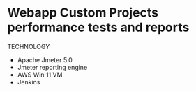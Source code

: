 # Webapp Custom Projects performance tests and reports

TECHNOLOGY
- Apache Jmeter 5.0
- Jmeter reporting engine
- AWS Win 11 VM
- Jenkins
